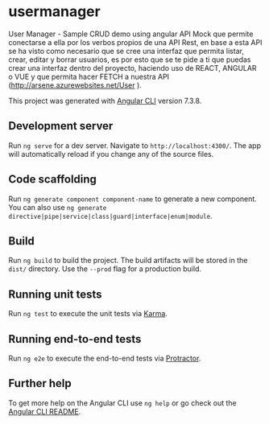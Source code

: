# usermanager
User Manager - Sample CRUD demo using angular
API Mock que permite conectarse a ella por los verbos propios de una API Rest, en base a esta API se ha visto como necesario que se cree una interfaz que permita listar, crear, editar y borrar usuarios, es por esto que se te pide a ti que puedas crear una interfaz dentro del proyecto, haciendo uso de REACT, ANGULAR o VUE y que permita hacer FETCH a nuestra API (http://arsene.azurewebsites.net/User ).

This project was generated with [Angular CLI](https://github.com/angular/angular-cli) version 7.3.8.

## Development server

Run `ng serve` for a dev server. Navigate to `http://localhost:4300/`. The app will automatically reload if you change any of the source files.

## Code scaffolding

Run `ng generate component component-name` to generate a new component. You can also use `ng generate directive|pipe|service|class|guard|interface|enum|module`.

## Build

Run `ng build` to build the project. The build artifacts will be stored in the `dist/` directory. Use the `--prod` flag for a production build.

## Running unit tests

Run `ng test` to execute the unit tests via [Karma](https://karma-runner.github.io).

## Running end-to-end tests

Run `ng e2e` to execute the end-to-end tests via [Protractor](http://www.protractortest.org/).

## Further help

To get more help on the Angular CLI use `ng help` or go check out the [Angular CLI README](https://github.com/angular/angular-cli/blob/master/README.md).
